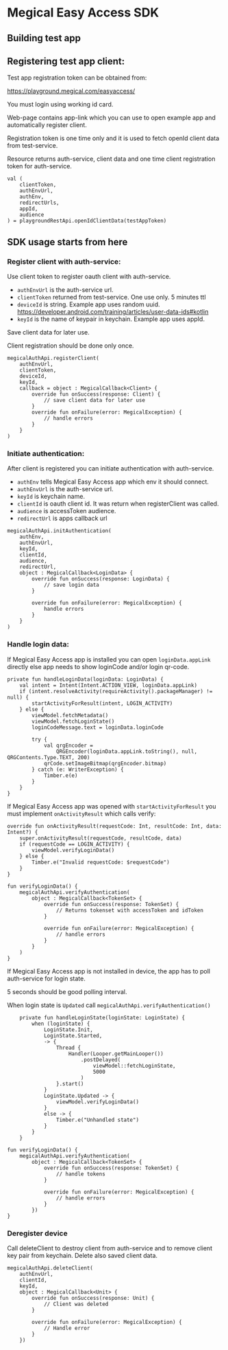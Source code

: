 # Megical Easy Access SDK

## Building test app



## Registering test app client:

Test app registration token can be obtained from:

https://playground.megical.com/easyaccess/

You must login using working id card.

Web-page contains app-link which you can use to open example app and automatically register client.

Registration token is one time only and it is used to fetch openId client data from test-service.

Resource returns auth-service, client data and one time client registration token for auth-service.

```
val (
    clientToken,
    authEnvUrl,
    authEnv,
    redirectUrls,
    appId,
    audience
) = playgroundRestApi.openIdClientData(testAppToken)
```

## SDK usage starts from here

### Register client with auth-service:

Use client token to register oauth client with auth-service.

- `authEnvUrl` is the auth-service url.
- `clientToken` returned from test-service. One use only. 5 minutes ttl
- `deviceId` is string. Example app uses random uuid.
https://developer.android.com/training/articles/user-data-ids#kotlin
- `keyId` is the name of keypair in keychain. Example app uses appId.

Save client data for later use.

Client registration should be done only once.

```
megicalAuthApi.registerClient(
    authEnvUrl,
    clientToken,
    deviceId,
    keyId,
    callback = object : MegicalCallback<Client> {
        override fun onSuccess(response: Client) {
            // save client data for later use
        }
        override fun onFailure(error: MegicalException) {
            // handle errors
        }
    }
)
```

### Initiate authentication:

After client is registered you can initiate authentication with auth-service.

- `authEnv` tells Megical Easy Access app which env it should connect.
- `authEnvUrl` is the auth-service url.
- `keyId` is keychain name.
- `clientId` is oauth client id. It was return when registerClient was called.
- `audience` is accessToken audience.
- `redirectUrl` is apps callback url

```
megicalAuthApi.initAuthentication(
    authEnv,
    authEnvUrl,
    keyId,
    clientId,
    audience,
    redirectUrl,
    object : MegicalCallback<LoginData> {
        override fun onSuccess(response: LoginData) {
            // save login data
        }

        override fun onFailure(error: MegicalException) {
            handle errors
        }
    }
)
```

### Handle login data:

If Megical Easy Access app is installed you can open `loginData.appLink` directly
else app needs to show loginCode and/or login qr-code.

```
private fun handleLoginData(loginData: LoginData) {
    val intent = Intent(Intent.ACTION_VIEW, loginData.appLink)
    if (intent.resolveActivity(requireActivity().packageManager) != null) {
        startActivityForResult(intent, LOGIN_ACTIVITY)
    } else {
        viewModel.fetchMetadata()
        viewModel.fetchLoginState()
        loginCodeMessage.text = loginData.loginCode

        try {
            val qrgEncoder =
                QRGEncoder(loginData.appLink.toString(), null, QRGContents.Type.TEXT, 200)
            qrCode.setImageBitmap(qrgEncoder.bitmap)
        } catch (e: WriterException) {
            Timber.e(e)
        }
    }
}
```

If Megical Easy Access app was opened with `startActivityForResult` you must implement
`onActivityResult` which calls verify:
```
override fun onActivityResult(requestCode: Int, resultCode: Int, data: Intent?) {
    super.onActivityResult(requestCode, resultCode, data)
    if (requestCode == LOGIN_ACTIVITY) {
        viewModel.verifyLoginData()
    } else {
        Timber.e("Invalid requestCode: $requestCode")
    }
}
```

```
fun verifyLoginData() {
    megicalAuthApi.verifyAuthentication(
        object : MegicalCallback<TokenSet> {
            override fun onSuccess(response: TokenSet) {
                // Returns tokenset with accessToken and idToken
            }

            override fun onFailure(error: MegicalException) {
                // handle errors
            }
        }
    )
}
```

If Megical Easy Access app is not installed in device, the app has to poll auth-service for
login state.

5 seconds should be good polling interval.

When login state is `Updated` call `megicalAuthApi.verifyAuthentication()`

```
    private fun handleLoginState(loginState: LoginState) {
        when (loginState) {
            LoginState.Init,
            LoginState.Started,
            -> {
                Thread {
                    Handler(Looper.getMainLooper())
                        .postDelayed(
                            viewModel::fetchLoginState,
                            5000
                        )
                }.start()
            }
            LoginState.Updated -> {
                viewModel.verifyLoginData()
            }
            else -> {
                Timber.e("Unhandled state")
            }
        }
    }
```

```
fun verifyLoginData() {
    megicalAuthApi.verifyAuthentication(
        object : MegicalCallback<TokenSet> {
            override fun onSuccess(response: TokenSet) {
                // handle tokens
            }

            override fun onFailure(error: MegicalException) {
                // handle errors
            }
        })
}
```

### Deregister device

Call deleteClient to destroy client from auth-service and to remove client key pair from keychain.
Delete also saved client data.

```
megicalAuthApi.deleteClient(
    authEnvUrl,
    clientId,
    keyId,
    object : MegicalCallback<Unit> {
        override fun onSuccess(response: Unit) {
            // Client was deleted
        }

        override fun onFailure(error: MegicalException) {
            // Handle error
        }
    })
```